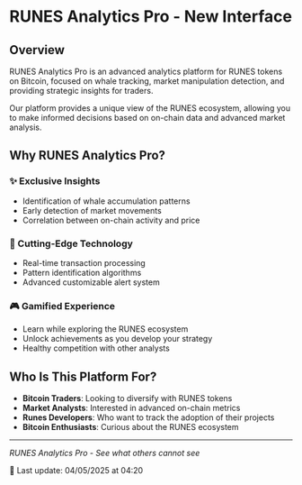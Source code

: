 # RUNES Analytics Pro - New Interface

## Overview
RUNES Analytics Pro is an advanced analytics platform for RUNES tokens on Bitcoin, focused on whale tracking, market manipulation detection, and providing strategic insights for traders.

Our platform provides a unique view of the RUNES ecosystem, allowing you to make informed decisions based on on-chain data and advanced market analysis.

## Why RUNES Analytics Pro?

### ✨ Exclusive Insights
- Identification of whale accumulation patterns
- Early detection of market movements
- Correlation between on-chain activity and price

### 🚀 Cutting-Edge Technology
- Real-time transaction processing
- Pattern identification algorithms
- Advanced customizable alert system

### 🎮 Gamified Experience
- Learn while exploring the RUNES ecosystem
- Unlock achievements as you develop your strategy
- Healthy competition with other analysts

## Who Is This Platform For?

- **Bitcoin Traders**: Looking to diversify with RUNES tokens
- **Market Analysts**: Interested in advanced on-chain metrics
- **Runes Developers**: Who want to track the adoption of their projects
- **Bitcoin Enthusiasts**: Curious about the RUNES ecosystem

---

*RUNES Analytics Pro - See what others cannot see*

📅 Last update: 04/05/2025 at 04:20